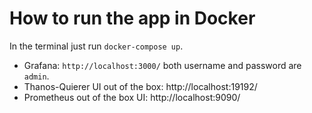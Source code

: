 # How to run the app in Docker

In the terminal just run `docker-compose up`. 

* Grafana: `http://localhost:3000/` both username and password are `admin`.
* Thanos-Quierer UI out of the box: http://localhost:19192/
* Prometheus out of the box UI: http://localhost:9090/

